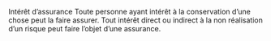 Intérêt d’assurance
Toute personne ayant intérêt à la conservation d’une chose peut la faire assurer.
Tout intérêt direct ou indirect à la non réalisation d’un risque peut faire l’objet d’une assurance.